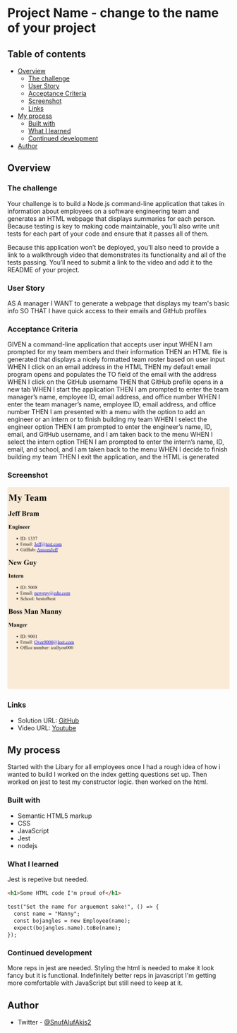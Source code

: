 # Project Name - change to the name of your project

## Table of contents

- [Overview](#overview)
  - [The challenge](#the-challenge)
  - [User Story](#user-story)
  - [Acceptance Criteria](#acceptance-criteria)
  - [Screenshot](#screenshot)
  - [Links](#links)
- [My process](#my-process)
  - [Built with](#built-with)
  - [What I learned](#what-i-learned)
  - [Continued development](#continued-development)
- [Author](#author)

## Overview

### The challenge

Your challenge is to build a Node.js command-line application that takes in information about employees on a software engineering team and generates an HTML webpage that displays summaries for each person. Because testing is key to making code maintainable, you’ll also write unit tests for each part of your code and ensure that it passes all of them.

Because this application won’t be deployed, you’ll also need to provide a link to a walkthrough video that demonstrates its functionality and all of the tests passing. You’ll need to submit a link to the video and add it to the README of your project.

### User Story

AS A manager
I WANT to generate a webpage that displays my team's basic info
SO THAT I have quick access to their emails and GitHub profiles

### Acceptance Criteria

GIVEN a command-line application that accepts user input
WHEN I am prompted for my team members and their information
THEN an HTML file is generated that displays a nicely formatted team roster based on user input
WHEN I click on an email address in the HTML
THEN my default email program opens and populates the TO field of the email with the address
WHEN I click on the GitHub username
THEN that GitHub profile opens in a new tab
WHEN I start the application
THEN I am prompted to enter the team manager’s name, employee ID, email address, and office number
WHEN I enter the team manager’s name, employee ID, email address, and office number
THEN I am presented with a menu with the option to add an engineer or an intern or to finish building my team
WHEN I select the engineer option
THEN I am prompted to enter the engineer’s name, ID, email, and GitHub username, and I am taken back to the menu
WHEN I select the intern option
THEN I am prompted to enter the intern’s name, ID, email, and school, and I am taken back to the menu
WHEN I decide to finish building my team
THEN I exit the application, and the HTML is generated

### Screenshot

![](./assets/img/screenshot-127.0.0.1_5500-2022.07.12-15_02_52.png)

### Links

- Solution URL: [GitHub](https://github.com/Snufalufakis/team_log_generator)
- Video URL: [Youtube](https://youtu.be/4if_47AUqOk)

## My process

Started with the Libary for all employees once I had a rough idea of how i wanted to build I worked on the index getting questions set up. Then worked on jest to test my constructor logic. then worked on the html.

### Built with

- Semantic HTML5 markup
- CSS
- JavaScript
- Jest
- nodejs

### What I learned

Jest is repetive but needed.

```html
<h1>Some HTML code I'm proud of</h1>
```

```jest
test("Set the name for arguement sake!", () => {
  const name = "Manny";
  const bojangles = new Employee(name);
  expect(bojangles.name).toBe(name);
});
```

### Continued development

More reps in jest are needed. Styling the html is needed to make it look fancy but it is functional.
Indefinitely better reps in javascript I'm getting more comfortable with JavaScript but still need to keep at it.

## Author

- Twitter - [@SnufAlufAkis2](https://www.twitter.com/snufalufakis2)
